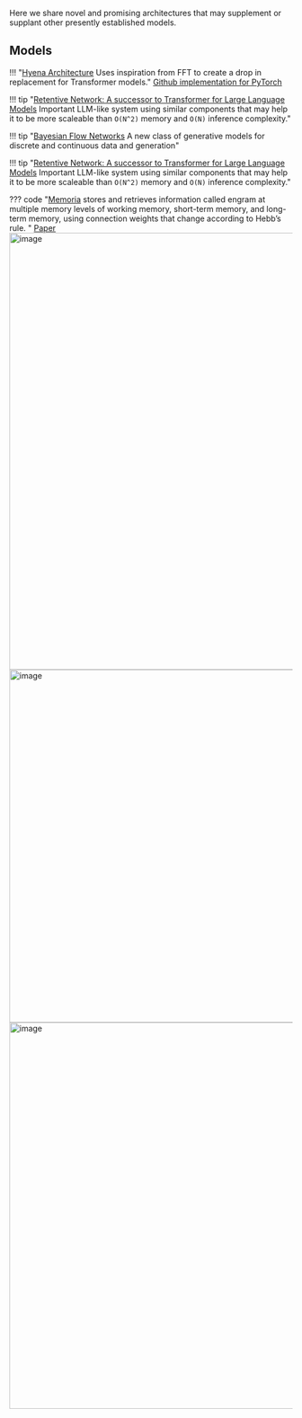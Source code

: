 Here we share novel and promising architectures that may supplement or supplant other presently established models.

## Models


!!! "[Hyena Architecture](https://arxiv.org/pdf/2302.10866.pdf) Uses inspiration from FFT to create a drop in replacement for Transformer models."
    [Github implementation for PyTorch](https://github.com/lucidrains/MEGABYTE-pytorch)


!!! tip "[Retentive Network: A successor to Transformer for Large Language Models](https://arxiv.org/pdf/2307.08621.pdf) Important LLM-like system using similar components that may help it to be more scaleable than `O(N^2)` memory and `O(N)` inference complexity."


!!! tip "[Bayesian Flow Networks](https://arxiv.org/pdf/2308.07037.pdf) A new class of generative models for discrete and continuous data and generation"


!!! tip "[Retentive Network: A successor to Transformer for Large Language Models](https://arxiv.org/pdf/2307.08621.pdf) Important LLM-like system using similar components that may help it to be more scaleable than `O(N^2)` memory and `O(N)` inference complexity."

??? code "[Memoria](https://github.com/cosmoquester/memoria) stores and retrieves information called engram at multiple memory levels of working memory, short-term memory, and long-term memory, using connection weights that change according to Hebb’s rule. "
    [Paper](https://arxiv.org/pdf/2310.03052.pdf)
    <img width="778" alt="image" src="https://github.com/ianderrington/genai/assets/76016868/2a0bc1b1-9409-45a3-b8b4-08d363619354">
    <img width="628" alt="image" src="https://github.com/ianderrington/genai/assets/76016868/a2cd82b8-b92a-446e-bc8f-95116dfe15ea">
    <img width="688" alt="image" src="https://github.com/ianderrington/genai/assets/76016868/fe79add1-6748-45d8-a187-1db22c74a185">


